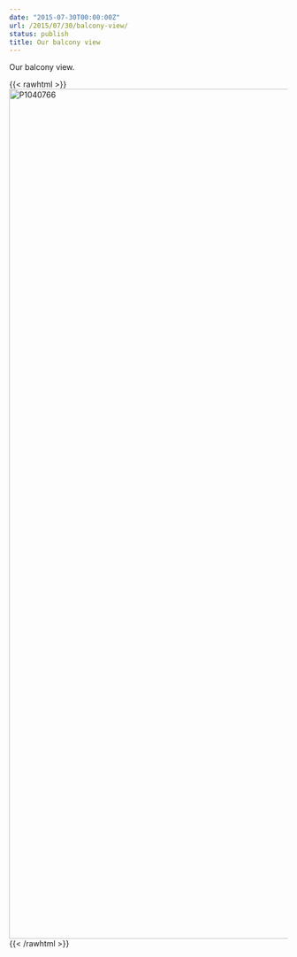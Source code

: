 ```yaml
---
date: "2015-07-30T00:00:00Z"
url: /2015/07/30/balcony-view/
status: publish
title: Our balcony view
---
```


Our balcony view.

{{< rawhtml >}}
<a data-flickr-embed="true" href="https://www.flickr.com/photos/kabads/19963599668/in/datetaken-public/" title="P1040766"><img src="https://farm1.staticflickr.com/388/19963599668_a62bc7f8bd_k.jpg" width="2048" height="1536" alt="P1040766"></a><script async src="//embedr.flickr.com/assets/client-code.js" charset="utf-8"></script>
{{< /rawhtml >}}